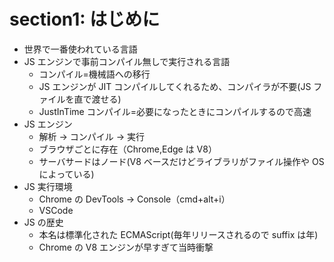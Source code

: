 # section1: はじめに

- 世界で一番使われている言語
- JS エンジンで事前コンパイル無しで実行される言語
  - コンパイル=機械語への移行
  - JS エンジンが JIT コンパイルしてくれるため、コンパイラが不要(JS ファイルを直で渡せる)
  - JustInTime コンパイル=必要になったときにコンパイルするので高速
- JS エンジン
  - 解析 -> コンパイル -> 実行
  - ブラウザごとに存在（Chrome,Edge は V8）
  - サーバサードはノード(V8 ベースだけどライブラリがファイル操作や OS によっている)
- JS 実行環境
  - Chrome の DevTools -> Console（cmd+alt+i）
  - VSCode
- JS の歴史
  - 本名は標準化された ECMAScript(毎年リリースされるので suffix は年)
  - Chrome の V8 エンジンが早すぎて当時衝撃

